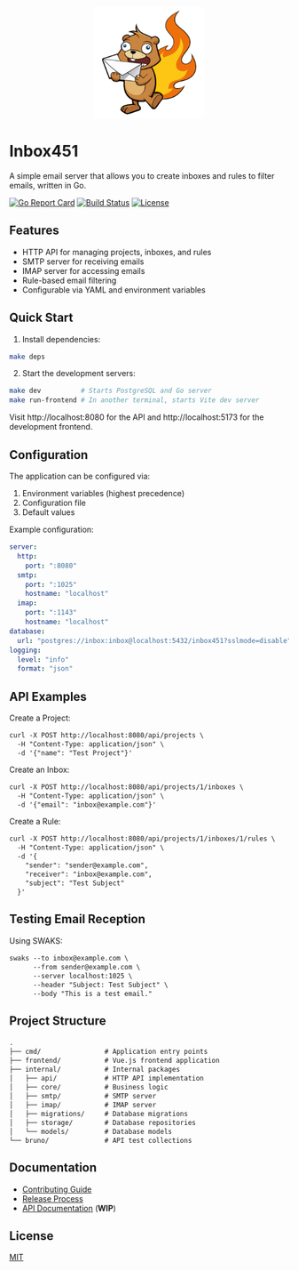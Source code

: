 <p align="center">
  <img src="frontend/public/logo.png" alt="Inbox451 Logo" width="200"/>
</p>

# Inbox451

A simple email server that allows you to create inboxes and rules to filter emails, written in Go.

[![Go Report Card](https://goreportcard.com/badge/github.com/inbox451/inbox451)](https://goreportcard.com/report/github.com/inbox451/inbox451)
[![Build Status](https://github.com/inbox451/inbox451/actions/workflows/pull-request.yml/badge.svg)](https://github.com/inbox451/inbox451/actions/workflows/pull-request.yml)
[![License](https://img.shields.io/badge/license-MIT-blue.svg)](LICENSE)

## Features

- HTTP API for managing projects, inboxes, and rules
- SMTP server for receiving emails
- IMAP server for accessing emails
- Rule-based email filtering
- Configurable via YAML and environment variables

## Quick Start

1. Install dependencies:
```bash
make deps
```

2. Start the development servers:
```bash
make dev          # Starts PostgreSQL and Go server
make run-frontend # In another terminal, starts Vite dev server
```

Visit http://localhost:8080 for the API and http://localhost:5173 for the development frontend.

## Configuration

The application can be configured via:
1. Environment variables (highest precedence)
2. Configuration file
3. Default values

Example configuration:
```yaml
server:
  http:
    port: ":8080"
  smtp:
    port: ":1025"
    hostname: "localhost"
  imap:
    port: ":1143"
    hostname: "localhost"
database:
  url: "postgres://inbox:inbox@localhost:5432/inbox451?sslmode=disable"
logging:
  level: "info"
  format: "json"
```

## API Examples

Create a Project:
```shell
curl -X POST http://localhost:8080/api/projects \
  -H "Content-Type: application/json" \
  -d '{"name": "Test Project"}'
```

Create an Inbox:
```shell
curl -X POST http://localhost:8080/api/projects/1/inboxes \
  -H "Content-Type: application/json" \
  -d '{"email": "inbox@example.com"}'
```

Create a Rule:
```shell
curl -X POST http://localhost:8080/api/projects/1/inboxes/1/rules \
  -H "Content-Type: application/json" \
  -d '{
    "sender": "sender@example.com",
    "receiver": "inbox@example.com",
    "subject": "Test Subject"
  }'
```

## Testing Email Reception

Using SWAKS:
```shell
swaks --to inbox@example.com \
      --from sender@example.com \
      --server localhost:1025 \
      --header "Subject: Test Subject" \
      --body "This is a test email."
```

## Project Structure
```
.
├── cmd/                # Application entry points
├── frontend/           # Vue.js frontend application
├── internal/           # Internal packages
│   ├── api/            # HTTP API implementation
│   ├── core/           # Business logic
│   ├── smtp/           # SMTP server
│   ├── imap/           # IMAP server
│   ├── migrations/     # Database migrations
│   ├── storage/        # Database repositories
│   └── models/         # Database models
└── bruno/              # API test collections
```

## Documentation

- [Contributing Guide](CONTRIBUTING.md)
- [Release Process](RELEASE.md)
- [API Documentation](docs/api.md) (**WIP**)

## License

[MIT](LICENSE)
